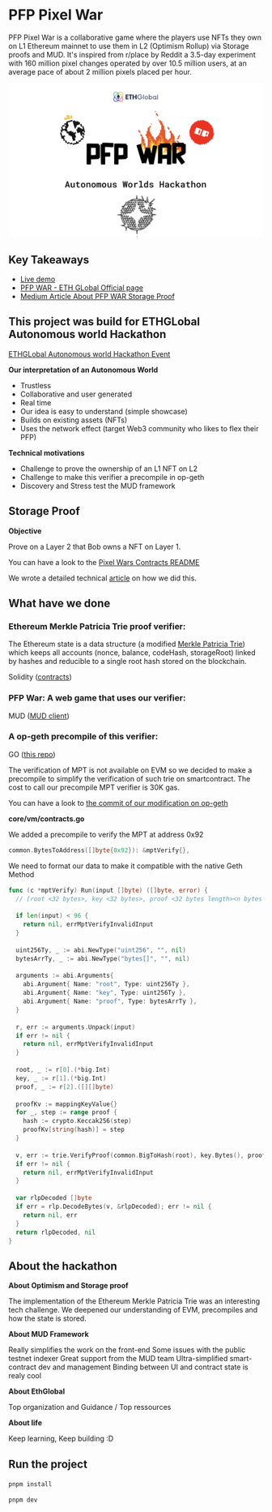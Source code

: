 # PFP Pixel War

PFP Pixel War is a collaborative game where the players use NFTs they own on L1 Ethereum mainnet to use them in L2 (Optimism Rollup) via Storage proofs and MUD.
It's inspired from r/place by Reddit a 3.5-day experiment with 160 million pixel changes operated by over 10.5 million users,  at an average pace of about 2 million pixels placed per hour.

![Cover](cover.png)

## Key Takeaways
* [Live demo](https://tranquil-malasada-165ce6.netlify.app/)
* [PFP WAR - ETH GLobal Official page](https://ethglobal.com/showcase/pfp-war-hccpt)
* [Medium Article About PFP WAR Storage Proof](https://medium.com/@vincentlg/pfp-war-project-use-the-l1-state-on-optimism-l2-with-storage-proof-fc0124db7caf)

## This project was build for ETHGLobal Autonomous world Hackathon

[ETHGLobal Autonomous world Hackathon Event](https://ethglobal.com/events/autonomous)

**Our interpretation of an Autonomous World**
  * Trustless
  * Collaborative and user generated
  * Real time
  * Our idea is easy to understand (simple showcase)
  * Builds on existing assets (NFTs)
  * Uses the network effect (target Web3 community who likes to flex their PFP)

**Technical motivations**
  * Challenge to prove the ownership of an L1 NFT on L2
  * Challenge to make this verifier a precompile in op-geth
  * Discovery and Stress test the MUD framework


## Storage Proof

**Objective**

Prove on a Layer 2 that Bob owns a NFT on Layer 1.

You can have a look to the [Pixel Wars Contracts README](https://github.com/cometh-game/pixel-war/blob/master/packages/contracts/README.md)

We wrote a detailed technical [article](https://medium.com/@vincentlg/pfp-war-project-use-the-l1-state-on-optimism-l2-with-storage-proof-fc0124db7caf) on how we did this.

## What have we done

### Ethereum Merkle Patricia Trie proof verifier:  

The Ethereum state is a data structure (a modified [Merkle Patricia Trie](https://ethereum.org/en/developers/docs/data-structures-and-encoding/patricia-merkle-trie/)) which keeps all accounts (nonce, balance, codeHash, storageRoot) linked by hashes and reducible to a single root hash stored on the blockchain.

Solidity ([contracts](https://github.com/cometh-game/pixel-war/tree/master/packages/contracts/src/libs))

### PFP War: A web game that uses our verifier:

MUD ([MUD client](https://github.com/cometh-game/pixel-war/tree/master/packages/contracts/src/libs))

### A op-geth precompile of this verifier: 

GO ([this repo](https://github.com/Kelvyne/op-geth/))

The verification of MPT is not available on EVM so we decided to make a precompile to simplify the verification of such trie on smartcontract.
The cost to call our precompile MPT verifier is 30K gas.

You can have a look to [the commit of our modification on op-geth](https://github.com/Kelvyne/op-geth/commit/d1f21853b1e4548370c8bff9c9645415515b205d)


**core/vm/contracts.go**

We added a precompile to verify the MPT at address 0x92
```go
common.BytesToAddress([]byte{0x92}): &mptVerify{},

```

We need to format our data to make it compatible with the native Geth Method

```go
func (c *mptVerify) Run(input []byte) ([]byte, error) {
  // [root <32 bytes>, key <32 bytes>, proof <32 bytes length><n bytes arrays prefixed with length>]

  if len(input) < 96 {
    return nil, errMptVerifyInvalidInput
  }

  uint256Ty, _ := abi.NewType("uint256", "", nil)
  bytesArrTy, _ := abi.NewType("bytes[]", "", nil)

  arguments := abi.Arguments{
    abi.Argument{ Name: "root", Type: uint256Ty },
    abi.Argument{ Name: "key", Type: uint256Ty },
    abi.Argument{ Name: "proof", Type: bytesArrTy },
  }

  r, err := arguments.Unpack(input)
  if err != nil {
    return nil, errMptVerifyInvalidInput
  }

  root, _ := r[0].(*big.Int)
  key, _ := r[1].(*big.Int)
  proof, _ := r[2].([][]byte)

  proofKv := mappingKeyValue{}
  for _, step := range proof {
    hash := crypto.Keccak256(step)
    proofKv[string(hash)] = step
  }

  v, err := trie.VerifyProof(common.BigToHash(root), key.Bytes(), proofKv)
  if err != nil {
    return nil, errMptVerifyInvalidInput
  }

  var rlpDecoded []byte
  if err = rlp.DecodeBytes(v, &rlpDecoded); err != nil {
    return nil, err
  }
  return rlpDecoded, nil
}
```


## About the hackathon

**About Optimism and Storage proof**

The implementation of the Ethereum Merkle Patricia Trie was an interesting tech challenge. 
We deepened our understanding of EVM, precompiles and  how the state is stored.

**About MUD Framework**

Really simplifies the work on the front-end
Some issues with the public testnet indexer
Great support from the MUD team
Ultra-simplified smart-contract dev and management
Binding between UI and contract state is realy cool

**About EthGlobal**

Top organization and Guidance / Top ressources

**About life**

Keep learning, Keep building :D

## Run the project

`pnpm install`

`pnpm dev`













